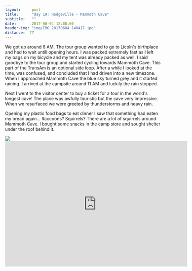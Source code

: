 ```yaml
---
layout:     post
title:      "day 19: Hodgeville - Mammoth Cave"
subtitle:   ""
date:       2017-06-04 12:00:00
header-img: "img/IMG_20170604_140417.jpg"
distance:  77
---
```


We got up around 6 AM.
The tour group wanted to go to Licoln's birthplace and had to wait untill opening hours.
I was packed extremely fast as I left my bags on my bicycle and my tent was already packed as well.
I said goodbye to the tour group and started cycling towards Mammoth Cave.
This part of the TransAm is an optional side loop.
After a while I looked at the time, was confused, and concluded that I had driven into a new timezone.
When I approached Mammoth Cave the blue sky turned grey and it started raining.
I arrived at the campsite around 11 AM and luckily the rain stopped.

Next I went to the visitor center to buy a ticket for a tour in the world's longest cave!
The place was awfully touristic but the cave very impressive.
When we resurfaced we were greeted by thunderstorms and heavy rain.

Opening my plastic food bags to eat dinner I saw that something had eaten my bread again...
Raccoons? Squirrels? There are a lot of squirrels around Mammoth Cave.
I bought some snacks in the camp store and sought shelter under the roof behind it.

<img src="{{ site.baseurl }}/img/IMG_20170604_153709.jpg">
<span class="caption text-muted"></span>

<iframe height='405' width='590' frameborder='0' allowtransparency='true' scrolling='no' src='https://www.strava.com/activities/1021584509/embed/2b841bef1e5907157584d8c0fba6b4b3f6ea300f'></iframe>
